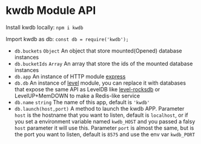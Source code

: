 # kwdb Module API

Install kwdb locally: `npm i kwdb`

Import kwdb as db: `const db = require('kwdb');`

* `db.buckets` `Object` An object that store mounted(Opened) database instances
* `db.bucketIds` `Array` An array that store the ids of the mounted database instances
* `db.app` An instance of HTTP module [express](https://github.com/expressjs/express)
* `db.db` An instance of [level](https://github.com/Level/level) module, you can replace it with databases that expose the same API as LevelDB like [level-rocksdb](https://github.com/Level/level-rocksdb) or LevelUP+MemDOWN to make a Redis-like service
* `db.name` `string` The name of this app, default is `'kwdb'`
* `db.launch(host,port)` A method to launch the kwdb APP. Parameter `host` is the hostname that you want to listen, default is `localhost`, or if you set a environment variable named `kwdb_HOST` and you passed a falsy `host` parameter it will use this. Parameter `port` is almost the same, but is the port you want to listen, default is `8575` and use the env var `kwdb_PORT`

